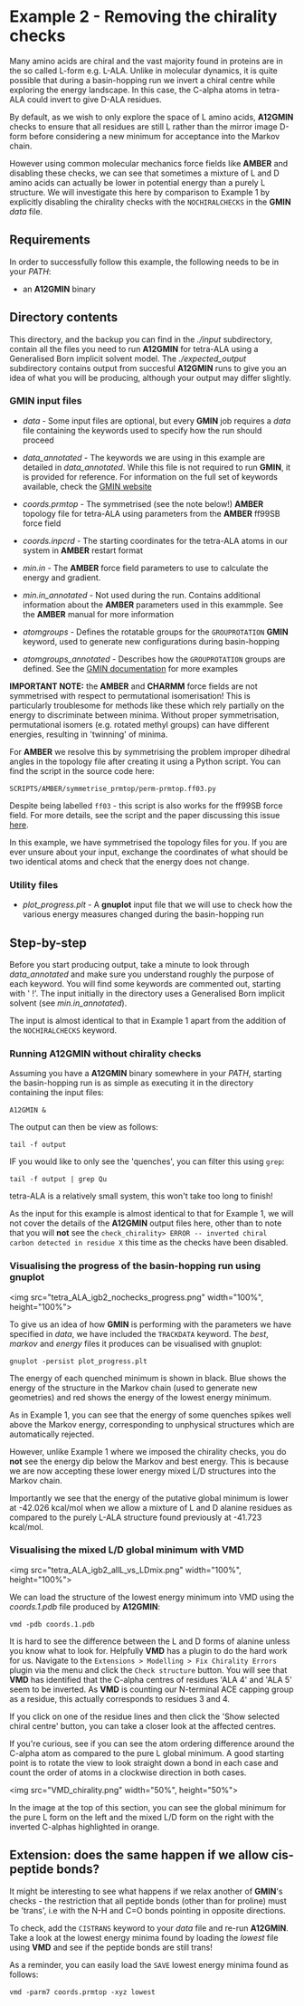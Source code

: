 # Example 2 - Removing the chirality checks

Many amino acids are chiral and the vast majority found in proteins are in the so called L-form e.g. L-ALA. Unlike in molecular dynamics, it is quite possible that during a
basin-hopping run we invert a chiral centre while exploring the energy landscape. In this case, the C-alpha atoms in tetra-ALA could invert to give D-ALA residues. 

By default, as we wish to only explore the space of L amino acids, **A12GMIN** checks to ensure that all residues are still L rather than the mirror image D-form
before considering a new minimum for acceptance into the Markov chain. 

However using common molecular mechanics force fields like **AMBER** and disabling these checks, we can see that sometimes a mixture of L and D amino acids can actually be lower in
potential energy than a purely L structure. We will investigate this here by comparison to Example 1 by explicitly disabling the chirality checks with the `NOCHIRALCHECKS` in the
**GMIN** *data* file.

## Requirements
In order to successfully follow this example, the following needs to be in your *PATH*:
- an **A12GMIN** binary

## Directory contents
This directory, and the backup you can find in the *./input* subdirectory, contain all the files you need to run **A12GMIN** for tetra-ALA
using a Generalised Born implicit solvent model.
The *./expected_output* subdirectory contains output from succesful **A12GMIN** runs to give you an idea of what you will be producing, although your output may differ slightly.

### GMIN input files

- *data* -		Some input files are optional, but every **GMIN** job requires a *data* file containing the keywords used to specify 
			how the run should proceed 
		
- *data_annotated* -	The keywords we are using in this example are detailed in *data_annotated*. While this file is not required to run **GMIN**, it is
			provided for reference. For information on the full set of keywords available, check the [GMIN website](http://www-wales.ch.cam.ac.uk/GMIN)

- *coords.prmtop* -	The symmetrised (see the note below!) **AMBER** topology file for tetra-ALA using parameters from the **AMBER** ff99SB force field

- *coords.inpcrd* -  	The starting coordinates for the tetra-ALA atoms in our system in **AMBER** restart format

- *min.in* -		The **AMBER** force field parameters to use to calculate the energy and gradient. 

- *min.in_annotated* -	Not used during the run. Contains additional information about the **AMBER** parameters used in this exammple. See the **AMBER** manual for more information

- *atomgroups* -	Defines the rotatable groups for the `GROUPROTATION` **GMIN** keyword, used to generate new configurations during basin-hopping

- *atomgroups_annotated* - Describes how the `GROUPROTATION` groups are defined. See the [GMIN documentation](http://www-wales.ch.cam.ac.uk/GMIN) for more examples

**IMPORTANT NOTE:** the **AMBER** and **CHARMM** force fields are not symmetrised with respect to permutational isomerisation! This is particularly troublesome for methods 
like these which rely partially on the energy to discriminate between minima. Without proper symmetrisation, permutational isomers (e.g. rotated methyl groups) can have different 
energies, resulting in 'twinning' of minima. 

For **AMBER** we resolve this by symmetrising the problem improper dihedral angles in the topology file after creating it using a Python script. You can find the script in the 
source code here:

```
SCRIPTS/AMBER/symmetrise_prmtop/perm-prmtop.ff03.py
```

Despite being labelled `ff03` - this script is also works for the ff99SB force field. For more details, see the script and the paper discussing this issue
[here](http://onlinelibrary.wiley.com/doi/10.1002/jcc.21425/abstract).

In this example, we have symmetrised the topology files for you. If you are ever unsure about your input, exchange the coordinates of what should be two identical atoms and
check that the energy does not change.

### Utility files

- *plot_progress.plt* -	A **gnuplot** input file that we will use to check how the various energy measures changed during the basin-hopping run

## Step-by-step

Before you start producing output, take a minute to look through *data_annotated* and make sure you understand roughly the purpose of each keyword. You will find
some keywords are commented out, starting with ' !'. The input initially in the directory uses a Generalised Born implicit solvent (see *min.in_annotated*). 

The input is almost identical to that in Example 1 apart from the addition of the `NOCHIRALCHECKS` keyword.

### Running A12GMIN without chirality checks

Assuming you have a **A12GMIN** binary somewhere in your *PATH*, starting the basin-hopping run is as simple as executing it in the directory containing the input files:
```
A12GMIN &
```

The output can then be view as follows:

```
tail -f output
```

IF you would like to only see the 'quenches', you can filter this using `grep`:

```
tail -f output | grep Qu
```

tetra-ALA is a relatively small system, this won't take too long to finish! 

As the input for this example is almost identical to that for Example 1, we will not cover the details of the **A12GMIN** output files here, other than to note that you will
**not** see the `check_chirality> ERROR -- inverted chiral carbon detected in residue X` this time as the checks have been disabled.

### Visualising the progress of the basin-hopping run using gnuplot
<img src="tetra_ALA_igb2_nochecks_progress.png" width="100%", height="100%">

To give us an idea of how **GMIN** is performing with the parameters we have specified in *data*, we have included the `TRACKDATA` keyword. The *best*, *markov* 
and *energy* files it produces can be visualised with gnuplot:
```
gnuplot -persist plot_progress.plt
```

The energy of each quenched minimum is shown in black. Blue shows the energy of the structure in the Markov chain (used to generate new geometries) and red 
shows the energy of the lowest energy minimum. 

As in Example 1, you can see that the energy of some quenches spikes well above the Markov energy, corresponding to unphysical structures which are automatically rejected.

However, unlike Example 1 where we imposed the chirality checks, you do **not** see the energy dip below the Markov and best energy. This is because we are now accepting these
lower energy mixed L/D structures into the Markov chain. 

Importantly we see that the energy of the putative global minimum is lower at -42.026 kcal/mol when we allow a mixture of L and D alanine residues as compared to the purely
L-ALA structure found previously at -41.723 kcal/mol.

### Visualising the mixed L/D global minimum with **VMD**
<img src="tetra_ALA_igb2_allL_vs_LDmix.png" width="100%", height="100%">

We can load the structure of the lowest energy minimum into VMD using the *coords.1.pdb* file produced by **A12GMIN**:

```
vmd -pdb coords.1.pdb
```

It is hard to see the difference between the L and D forms of alanine unless you know what to look for. Helpfully **VMD** has a plugin to do the hard work for us. Navigate to the
`Extensions > Modelling > Fix Chirality Errors` plugin via the menu and click the `Check structure` button. You will see that **VMD** has identified that the C-alpha centres of 
residues 'ALA 4' and 'ALA 5' seem to be inverted. As **VMD** is counting our N-terminal ACE capping group as a residue, this actually corresponds to residues 3 and 4. 

If you click on one of the residue lines and then click the 'Show selected chiral centre' button, you can take a closer look at the affected centres. 

If you're curious, see if you can see the atom ordering difference around the C-alpha atom as compared to the pure L global minimum. A good starting point is to rotate the view to
look straight down a bond in each case and count the order of atoms in a clockwise direction in both cases. 

<img src="VMD_chirality.png" width="50%", height="50%">

In the image at the top of this section, you can see the global minimum for the pure L form on the left and the mixed L/D form on the right with the inverted C-alphas highlighted
in orange.

## Extension: does the same happen if we allow cis-peptide bonds?

It might be interesting to see what happens if we relax another of **GMIN**'s 
checks - the restriction that all peptide bonds (other than for proline) must be 'trans', i.e with the N-H and C=O bonds pointing in opposite directions.

To check, add the `CISTRANS` keyword to your *data* file and re-run **A12GMIN**. Take a look at the lowest energy minima found by loading the *lowest* file using **VMD** and see
if the peptide bonds are still trans!

As a reminder, you can easily load the `SAVE` lowest energy minima found as follows:

```
vmd -parm7 coords.prmtop -xyz lowest
```
